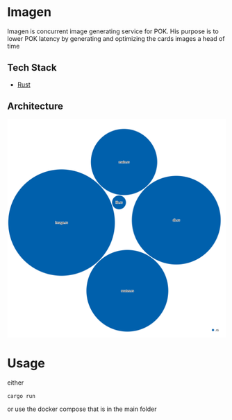 # Imagen

Imagen is concurrent image generating service for POK. His purpose is to lower POK latency by generating and optimizing the cards images a head of time

## Tech Stack

- [Rust](https://www.rust-lang.org/)

## Architecture

![Visualization of the codebase](./docs/diagrams/diagram_imagen.svg)

# Usage

either

```rust
cargo run
```

or use the docker compose that is in the main folder
